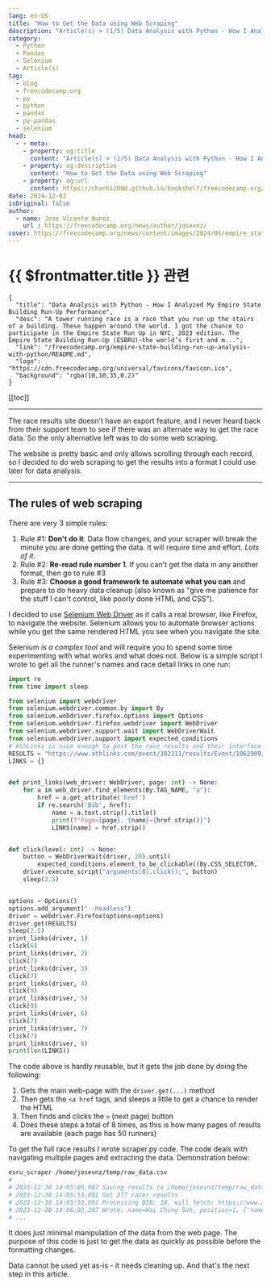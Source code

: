 ```yaml
---
lang: en-US
title: "How to Get the Data using Web Scraping"
description: "Article(s) > (1/5) Data Analysis with Python - How I Analyzed My Empire State Building Run-Up Performance"
category: 
  - Python
  - Pandas
  - Selenium
  - Article(s)
tag: 
  - blog
  - freecodecamp.org
  - py
  - python
  - pandas
  - py-pandas
  - selenium
head:
  - - meta:
    - property: og:title
      content: "Article(s) > (1/5) Data Analysis with Python - How I Analyzed My Empire State Building Run-Up Performance"
    - property: og:description
      content: "How to Get the Data using Web Scraping"
    - property: og:url
      content: https://chanhi2000.github.io/bookshelf/freecodecamp.org/empire-state-building-run-up-analysis-with-python/how-to-get-the-data-using-web-scraping.html
date: 2024-12-03
isOriginal: false
author:
  - name: Jose Vicente Nunez
    url : https://freecodecamp.org/news/author/josevnz/
cover: https://freecodecamp.org/news/content/images/2024/05/empire_state_runup-1.png
---
```


# {{ $frontmatter.title }} 관련

```component VPCard
{
  "title": "Data Analysis with Python - How I Analyzed My Empire State Building Run-Up Performance",
  "desc": "A tower running race is a race that you run up the stairs of a building. These happen around the world. I got the chance to participate in the Empire State Run Up in NYC, 2023 edition. The Empire State Building Run-Up (ESBRU)—the world’s first and m...",
  "link": "/freecodecamp.org/empire-state-building-run-up-analysis-with-python/README.md",
  "logo": "https://cdn.freecodecamp.org/universal/favicons/favicon.ico",
  "background": "rgba(10,10,35,0.2)"
}
```

[[toc]]

---

<SiteInfo
  name="Data Analysis with Python - How I Analyzed My Empire State Building Run-Up Performance"
  desc="A tower running race is a race that you run up the stairs of a building. These happen around the world. I got the chance to participate in the Empire State Run Up in NYC, 2023 edition. The Empire State Building Run-Up (ESBRU)—the world’s first and m..."
  url="https://freecodecamp.org/news/empire-state-building-run-up-analysis-with-python#heading-how-to-get-the-data-using-web-scraping"
  logo="https://cdn.freecodecamp.org/universal/favicons/favicon.ico"
  preview="https://freecodecamp.org/news/content/images/2024/05/empire_state_runup-1.png"/>

The race results site doesn't have an export feature, and I never heard back from their support team to see if there was an alternate way to get the race data. So the only alternative left was to do some web scraping.

The website is pretty basic and only allows scrolling through each record, so I decided to do web scraping to get the results into a format I could use later for data analysis.

---

## The rules of web scraping

There are very 3 simple rules:

1. Rule #1: **Don't do it**. Data flow changes, and your scraper will break the minute you are done getting the data. It will require time and effort. *Lots of it*.
2. Rule #2: **Re-read rule number 1**. If you can't get the data in any another format, then go to rule #3
3. Rule #3: **Choose a good framework to automate what you can** and prepare to do heavy data cleanup (also known as "give me patience for the stuff I can't control, like poorly done HTML and CSS").

I decided to use <VPIcon icon="iconfont icon-selenium"/>[Selenium Web Driver](https://selenium.dev/documentation/webdriver/) as it calls a real browser, like Firefox, to navigate the website. Selenium allows you to automate browser actions while you get the same rendered HTML you see when you navigate the site.

Selenium *is a complex tool* and will require you to spend some time experimenting with what works and what does not. Below is a simple script I wrote to get all the runner's names and race detail links in one run:

```py :collapsed-lines
import re
from time import sleep

from selenium import webdriver
from selenium.webdriver.common.by import By
from selenium.webdriver.firefox.options import Options
from selenium.webdriver.firefox.webdriver import WebDriver
from selenium.webdriver.support.wait import WebDriverWait
from selenium.webdriver.support import expected_conditions
# AthLinks is nice enough to post the race results and their interface is very human-friendly. Not so machine parsing friendly.
RESULTS = "https://www.athlinks.com/event/382111/results/Event/1062909/Course/2407855/Results"
LINKS = {}


def print_links(web_driver: WebDriver, page: int) -> None:
    for a in web_driver.find_elements(By.TAG_NAME, "a"):
        href = a.get_attribute('href')
        if re.search('Bib', href):
            name = a.text.strip().title()
            print(f"Page={page}, {name}={href.strip()}")
            LINKS[name] = href.strip()


def click(level: int) -> None:
    button = WebDriverWait(driver, 20).until(
        expected_conditions.element_to_be_clickable((By.CSS_SELECTOR, f"div:nth-child({level}) > button")))
    driver.execute_script("arguments[0].click();", button)
    sleep(2.5)


options = Options()
options.add_argument("--headless")
driver = webdriver.Firefox(options=options)
driver.get(RESULTS)
sleep(2.5)
print_links(driver, 1)
click(6)
print_links(driver, 2)
click(7)
print_links(driver, 3)
click(7)
print_links(driver, 4)
click(9)
print_links(driver, 5)
click(9)
print_links(driver, 6)
click(7)
print_links(driver, 7)
click(7)
print_links(driver, 8)
print(len(LINKS))
```

The code above is hardly reusable, but it gets the job done by doing the following:

1. Gets the main web-page with the `driver.get(...)` method
2. Then gets the `<a href` tags, and sleeps a little to get a chance to render the HTML
3. Then finds and clicks the `>` (next page) button
4. Does these steps a total of 8 times, as this is how many pages of results are available (each page has 50 runners)

To get the full race results I wrote scraper.py code. The code deals with navigating multiple pages and extracting the data. Demonstration below:

```sh
esru_scraper /home/josevnz/temp/raw_data.csv
# 
# 2023-12-30 14:05:00,987 Saving results to /home/josevnz/temp/raw_data.csv
# 2023-12-30 14:05:53,091 Got 377 racer results
# 2023-12-30 14:05:53,091 Processing BIB: 19, will fetch: https://www.athlinks.com/event/382111/results/Event/1062909/Course/2407855/Bib/19
# 2023-12-30 14:06:02,207 Wrote: name=Wai Ching Soh, position=1, {'name': 'Wai Ching Soh', 'url': 'https://www.athlinks.com/event/382111/results/Event/1062909/Course/2407855/Bib/19', 'overall position': '1', 'gender': 'M', 'age': 29, 'city': 'Kuala Lumpur', 'state': '-', 'country': 'MYS', 'bib': 19, '20th floor position': '1', '20th floor gender position': '1', '20th floor division position': '1', '20th floor pace': '42:30', '20th floor time': '1:42', '65th floor position': '1', '65th floor gender position': '1', '65th floor division position': '1', '65th floor pace': '54:03', '65th floor time': '7:34', 'gender position': '1', 'division position': '1', 'pace': '53:00', 'time': '10:36', 'level': 'Full Course'}
# ...
```

It does just minimal manipulation of the data from the web page. The purpose of this code is just to get the data as quickly as possible before the formatting changes.

Data cannot be used yet as-is - it needs cleaning up. And that's the next step in this article.

